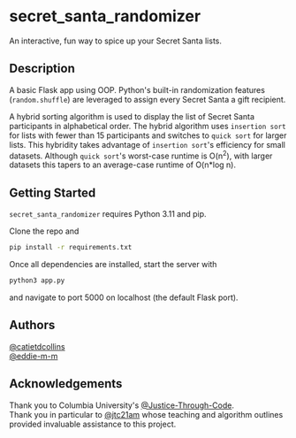 # secret_santa_randomizer

An interactive, fun way to spice up your Secret Santa lists.

## Description

A basic Flask app using OOP. Python's built-in randomization features (`random.shuffle`) are leveraged to assign every Secret Santa a gift recipient.

A hybrid sorting algorithm is used to display the list of Secret Santa participants in alphabetical order. The hybrid algorithm uses `insertion sort` for lists with fewer than 15 participants and switches to `quick sort` for larger lists. This hybridity takes advantage of `insertion sort`'s efficiency for small datasets. Although `quick sort`'s worst-case runtime is O(n<sup>2</sup>), with larger datasets this tapers to an average-case runtime of O(n\*log n).

## Getting Started

`secret_santa_randomizer` requires Python 3.11 and pip.

Clone the repo and

```bash
pip install -r requirements.txt
```

Once all dependencies are installed, start the server with

```python
python3 app.py
```

and navigate to port 5000 on localhost (the default Flask port).

## Authors

[@catietdcollins](https://github.com/catietdcollins)<br>
[@eddie-m-m](https://github.com/eddie-m-m/)

## Acknowledgements

Thank you to Columbia University's [@Justice-Through-Code](https://github.com/Justice-Through-Code).<br>
Thank you in particular to [@jtc21am](https://github.com/jtc21am) whose teaching and algorithm outlines provided invaluable assistance to this project.
